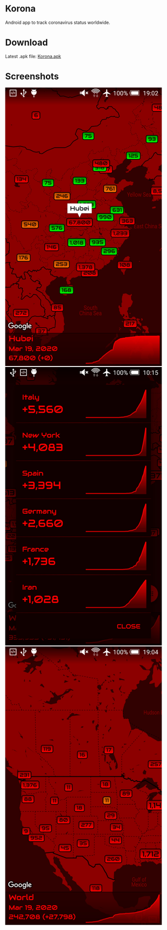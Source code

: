 # Korona
Android app to track coronavirus status worldwide.

# Download
Latest .apk file: [Korona.apk](https://github.com/bitwize10/korona/blob/master/app/release/Korona.apk)

# Screenshots
![screenshot1](/screenshots/screenshot1.jpg)
![screenshot2](/screenshots/screenshot2.jpg)
![screenshot3](/screenshots/screenshot3.jpg)
